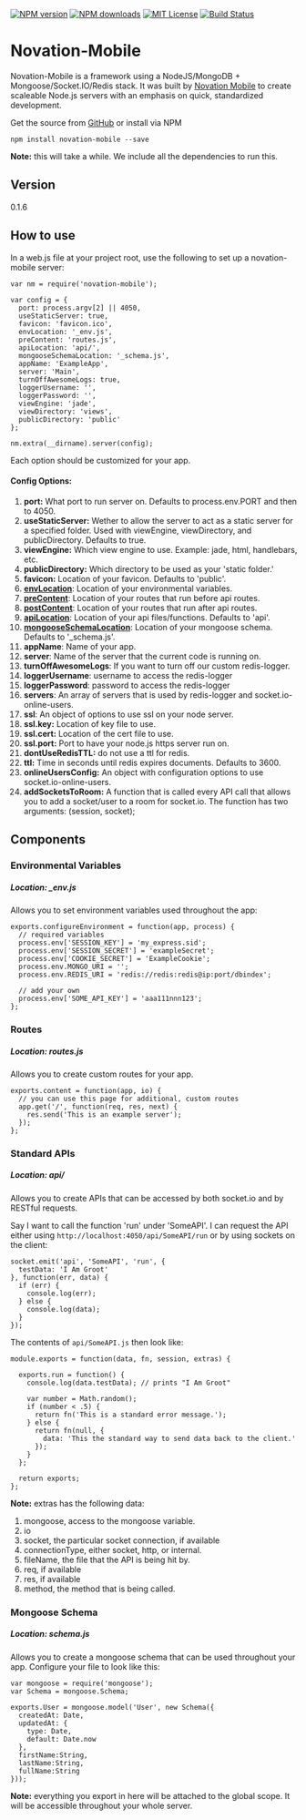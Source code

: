 [![NPM version][npm-version-image]][npm-url] [![NPM downloads][npm-downloads-image]][npm-url] [![MIT License][license-image]][license-url] [![Build Status][travis-image]][travis-url]

# Novation-Mobile

Novation-Mobile is a framework using a NodeJS/MongoDB + Mongoose/Socket.IO/Redis stack. It was built by [Novation Mobile](http://www.novationmobile.com) to create scaleable Node.js servers with an emphasis on quick, standardized development.

Get the source from [GitHub](https://github.com/chapinkapa/novation-mobile) or install via NPM

    npm install novation-mobile --save
**Note:** this will take a while. We include all the dependencies to run this.

## Version

0.1.6

## How to use

In a web.js file at your project root, use the following to set up a novation-mobile server:

    var nm = require('novation-mobile');

    var config = {
      port: process.argv[2] || 4050,
      useStaticServer: true,
      favicon: 'favicon.ico',
      envLocation: '_env.js',
      preContent: 'routes.js',
      apiLocation: 'api/',
      mongooseSchemaLocation: '_schema.js',
      appName: 'ExampleApp',
      server: 'Main',
      turnOffAwesomeLogs: true,
      loggerUsername: '',
      loggerPassword: '',
      viewEngine: 'jade',
      viewDirectory: 'views',
      publicDirectory: 'public'
    };

    nm.extra(__dirname).server(config);

Each option should be customized for your app. 

#### Config Options:

1. **port:** What port to run server on. Defaults to process.env.PORT and then to 4050.
1. **useStaticServer:** Wether to allow the server to act as a static server for a specified folder. Used with viewEngine, viewDirectory, and publicDirectory. Defaults to true.
1. **viewEngine:** Which view engine to use. Example: jade, html, handlebars, etc.
1. **publicDirectory:** Which directory to be used as your 'static folder.'
1. **favicon:** Location of your favicon. Defaults to 'public'.
1. **[envLocation](#environmental-variables)**: Location of your environmental variables.
1. **[preContent](#routes)**: Location of your routes that run before api routes.
1. **[postContent](#routes)**: Location of your routes that run after api routes.
1. **[apiLocation](#standard-apis)**: Location of your api files/functions. Defaults to 'api'.
1. **[mongooseSchemaLocation](#mongoose-schema)**: Location of your mongoose schema. Defaults to '_schema.js'.
1. **appName**: Name of your app.
1. **server**: Name of the server that the current code is running on.
1. **turnOffAwesomeLogs**: If you want to turn off our custom redis-logger.
1. **loggerUsername**: username to access the redis-logger
1. **loggerPassword**: password to access the redis-logger
1. **servers**: An array of servers that is used by redis-logger and socket.io-online-users.
1. **ssl**: An object of options to use ssl on your node server.
1. **ssl.key:** Location of key file to use.
1. **ssl.cert:** Location of the cert file to use.
1. **ssl.port:** Port to have your node.js https server run on.
1. **dontUseRedisTTL:** do not use a ttl for redis.
1. **ttl:** Time in seconds until redis expires documents. Defaults to 3600.
1. **onlineUsersConfig:** An object with configuration options to use socket.io-online-users.
1. **addSocketsToRoom:** A function that is called every API call that allows you to add a socket/user to a room for socket.io. The function has two arguments: (session, socket);

## Components

### Environmental Variables

##### Location: _env.js

Allows you to set environment variables used throughout the app:

    exports.configureEnvironment = function(app, process) {
      // required variables
      process.env['SESSION_KEY'] = 'my_express.sid';
      process.env['SESSION_SECRET'] = 'exampleSecret';
      process.env['COOKIE_SECRET'] = 'ExampleCookie';
      process.env.MONGO_URI = '';
      process.env.REDIS_URI = 'redis://redis:redis@ip:port/dbindex';

      // add your own
      process.env['SOME_API_KEY'] = 'aaa111nnn123';
    };

### Routes

##### Location: routes.js

Allows you to create custom routes for your app.

    exports.content = function(app, io) {
      // you can use this page for additional, custom routes
      app.get('/', function(req, res, next) {
        res.send('This is an example server');
      });
    };

### Standard APIs

##### Location: api/

Allows you to create APIs that can be accessed by both socket.io and by RESTful requests.

Say I want to call the function 'run' under 'SomeAPI'. I can request the API either using ``http://localhost:4050/api/SomeAPI/run`` or by using sockets on the client:

    socket.emit('api', 'SomeAPI', 'run', {
      testData: 'I Am Groot'
    }, function(err, data) {
      if (err) {
        console.log(err);
      } else {
        console.log(data);
      }
    });

The contents of ``api/SomeAPI.js`` then look like:

    module.exports = function(data, fn, session, extras) {

      exports.run = function() {
        console.log(data.testData); // prints "I Am Groot"

        var number = Math.random();
        if (number < .5) {
          return fn('This is a standard error message.');
        } else {
          return fn(null, {
            data: 'This the standard way to send data back to the client.'
          });
        }
      };

      return exports;
    };
**Note:** extras has the following data:
1. mongoose, access to the mongoose variable.
2. io
3. socket, the particular socket connection, if available
4. connectionType, either socket, http, or internal.
5. fileName, the file that the API is being hit by. 
6. req, if available
7. res, if available
8. method, the method that is being called.

### Mongoose Schema

##### Location: schema.js

Allows you to create a mongoose schema that can be used throughout your app. Configure your file to look like this:

    var mongoose = require('mongoose');
    var Schema = mongoose.Schema;

    exports.User = mongoose.model('User', new Schema({
      createdAt: Date,
      updatedAt: {
        type: Date,
        default: Date.now
      },
      firstName:String,
      lastName:String,
      fullName:String
    }));
**Note:** everything you export in here will be attached to the global scope. It will be accessible throughout your whole server.


[license-image]: http://img.shields.io/badge/license-MIT-blue.svg?style=flat-square
[license-url]: https://github.com/chapinkapa/novation-mobile/blob/master/LICENSE

[npm-version-image]: http://img.shields.io/npm/v/novation-mobile.svg?style=flat-square
[npm-downloads-image]: http://img.shields.io/npm/dm/novation-mobile.svg?style=flat-square
[npm-url]: https://npmjs.org/package/novation-mobile

[travis-image]: http://img.shields.io/travis/chapinkapa/novation-mobile.svg?style=flat-square
[travis-url]: http://travis-ci.org/chapinkapa/novation-mobile